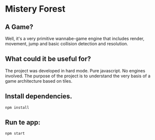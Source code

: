 # Mistery Forest

## A Game?
Well, it's a very primitive wannabe-game engine that includes render, movement, jump and basic collision detection and resolution.

## What could it be useful for?
The project was developed in hard mode. Pure javascript. No engines involved. The purpose of the project is to understand the very basis of a game architecture based on tiles.

## Install dependencies.
```
npm install
```

## Run te app: 
```
npm start
```

